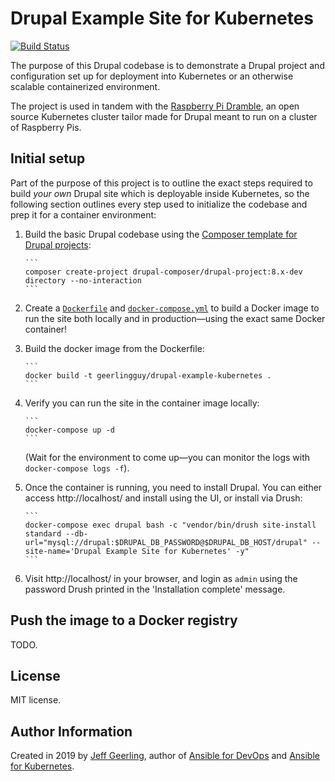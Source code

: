 # Drupal Example Site for Kubernetes

[![Build Status](https://travis-ci.com/geerlingguy/drupal-example-kubernetes.svg?branch=master)](https://travis-ci.com/geerlingguy/drupal-example-kubernetes)

The purpose of this Drupal codebase is to demonstrate a Drupal project and configuration set up for deployment into Kubernetes or an otherwise scalable containerized environment.

The project is used in tandem with the [Raspberry Pi Dramble](http://www.pidramble.com), an open source Kubernetes cluster tailor made for Drupal meant to run on a cluster of Raspberry Pis.

## Initial setup

Part of the purpose of this project is to outline the exact steps required to build _your own_ Drupal site which is deployable inside Kubernetes, so the following section outlines every step used to initialize the codebase and prep it for a container environment:

  1. Build the basic Drupal codebase using the [Composer template for Drupal projects](https://github.com/drupal-composer/drupal-project):

         ```
         composer create-project drupal-composer/drupal-project:8.x-dev directory --no-interaction
         ```

  1. Create a [`Dockerfile`](Dockerfile) and [`docker-compose.yml`](docker-compose.yml) to build a Docker image to run the site both locally and in production—using the exact same Docker container!
  1. Build the docker image from the Dockerfile:

         ```
         docker build -t geerlingguy/drupal-example-kubernetes .
         ```

  1. Verify you can run the site in the container image locally:

         ```
         docker-compose up -d
         ```

     (Wait for the environment to come up—you can monitor the logs with `docker-compose logs -f`).

  1. Once the container is running, you need to install Drupal. You can either access http://localhost/ and install using the UI, or install via Drush:

         ```
         docker-compose exec drupal bash -c "vendor/bin/drush site-install standard --db-url="mysql://drupal:$DRUPAL_DB_PASSWORD@$DRUPAL_DB_HOST/drupal" --site-name='Drupal Example Site for Kubernetes' -y"
         ```

  1. Visit http://localhost/ in your browser, and login as `admin` using the password Drush printed in the 'Installation complete' message.

## Push the image to a Docker registry

TODO.

## License

MIT license.

## Author Information

Created in 2019 by [Jeff Geerling](https://www.jeffgeerling.com/), author of [Ansible for DevOps](https://www.ansiblefordevops.com/) and [Ansible for Kubernetes](https://www.ansibleforkubernetes.com).
